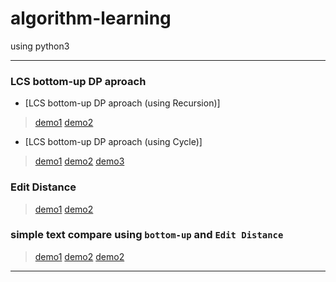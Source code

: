 # algorithm-learning
using python3

----------------------------
### LCS bottom-up DP aproach
* [LCS bottom-up DP aproach (using Recursion)] 
> [demo1](https://github.com/)
> [demo2](https://github.com/)


* [LCS bottom-up DP aproach (using Cycle)]
> [demo1](https://github.com/)
> [demo2](https://github.com/)
> [demo3](https://github.com/)


### Edit Distance
> [demo1](https://github.com/)
> [demo2](https://github.com/)


### simple text compare using `bottom-up` and `Edit Distance`
> [demo1](https://github.com/)
> [demo2](https://github.com/)
> [demo2](https://github.com/)
----------------------------

